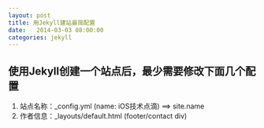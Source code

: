 ```yaml
---
layout: post
title: 用Jekyll建站最简配置
date:   2014-03-03 08:00:00
categories: jekyll
---
```


使用Jekyll创建一个站点后，最少需要修改下面几个配置
-------------------------------------------
<code></code>

1.  站点名称：_config.yml (name: iOS技术点滴) ==> site.name
1.  作者信息：_layouts/default.html (footer/contact div)
